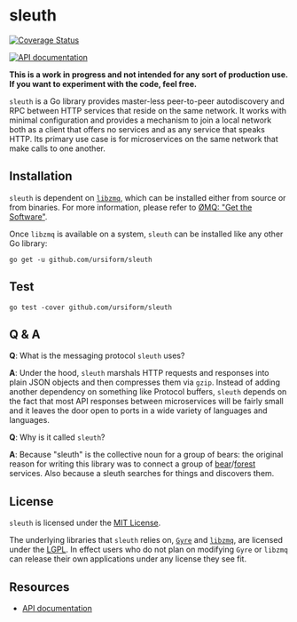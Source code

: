 # sleuth

[![Coverage Status](https://coveralls.io/repos/github/ursiform/sleuth/badge.svg?branch=master)](https://coveralls.io/github/ursiform/sleuth?branch=master)

[![API documentation](https://godoc.org/github.com/ursiform/sleuth?status.svg)](https://godoc.org/github.com/ursiform/sleuth)

**This is a work in progress and not intended for any sort of production use. If you want to experiment with the code, feel free.**


`sleuth` is a Go library provides master-less peer-to-peer autodiscovery and RPC
between HTTP services that reside on the same network. It works with minimal
configuration and provides a mechanism to join a local network both as a
client that offers no services and as any service that speaks HTTP. Its
primary use case is for microservices on the same network that make calls to
one another.

## Installation
`sleuth` is dependent on [`libzmq`](https://github.com/zeromq/libzmq), which can be installed either from source or from binaries. For more information, please refer to [ØMQ: "Get the Software"](http://zeromq.org/intro:get-the-software).

Once `libzmq` is available on a system, `sleuth` can be installed like any other Go library:

```
go get -u github.com/ursiform/sleuth
```

## Test
    go test -cover github.com/ursiform/sleuth

## Q & A

**Q**: What is the messaging protocol `sleuth` uses?

**A**: Under the hood, `sleuth` marshals HTTP requests and responses into plain JSON objects and then compresses them via `gzip`. Instead of adding another dependency on something like Protocol buffers, `sleuth` depends on the fact that most API responses between microservices will be fairly small and it leaves the door open to ports in a wide variety of languages and languages.

**Q**: Why is it called `sleuth`?

**A**: Because "sleuth" is the collective noun for a group of bears: the original reason for writing this library was to connect a group of [bear](https://github.com/ursiform/bear)/[forest](https://github.com/ursiform/forest) services. Also because a sleuth searches for things and discovers them.

## License
`sleuth` is licensed under the [MIT License](LICENSE).

The underlying libraries that `sleuth` relies on, [`Gyre`](https://github.com/zeromq/gyre) and [`libzmq`](https://github.com/zeromq/libzmq), are licensed under the [LGPL](http://www.gnu.org/licenses/lgpl-3.0.en.html). In effect users who do not plan on modifying `Gyre` or `libzmq` can release their own applications under any license they see fit.

## Resources

* [API documentation](https://godoc.org/github.com/ursiform/sleuth)
